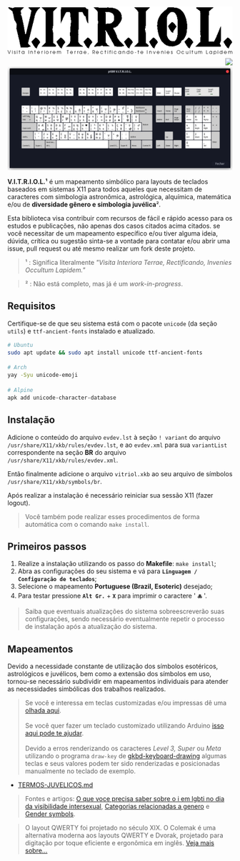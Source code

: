# ![V·I·T·R·I·O·L][vitriol.png] <img align="right" src="https://img.shields.io/github/v/tag/jmurowaniecki/vitriol?sort=semver&style=flat-square" />

![Leiaute de teclas mapeadas][keyboard.png]

<!--
@TODO: Review install process.
![](https://img.shields.io/badge/ubuntu-building-green?style=for-the-badge&logo=ubuntu)
![](https://img.shields.io/badge/arch-building-green?style=for-the-badge&logo=arch-linux)
![](https://img.shields.io/badge/debian-building-green?style=for-the-badge&logo=debian)
![](https://img.shields.io/badge/slackware-building-green?style=for-the-badge&logo=slackware)
![](https://img.shields.io/badge/linuxmint-failure-red?style=for-the-badge&logo=linuxmint)
![](https://img.shields.io/badge/popOS-failure-red?style=for-the-badge&logo=popOS)
-->

**V.I.T.R.I.O.L.¹** é um mapeamento simbólico para layouts de teclados baseados em sistemas X11 para todos aqueles que necessitam de caracteres com simbologia astronômica, astrológica, alquímica, matemática e/ou de **diversidade gênero e simbologia juvélica**².

Esta biblioteca visa contribuir com recursos de fácil e rápido acesso para os estudos e publicações, não apenas dos casos citados acima citados. se você necessitar de um mapeamento específico e/ou tiver alguma ideia, dúvida, crítica ou sugestão sinta-se a vontade para contatar e/ou abrir uma issue, pull request ou até mesmo realizar um fork deste projeto.


> ¹ : Significa literalmente _"Visita Interiora Terrae, Rectificando, Invenies Occultum Lapidem."_

> ² : Não está completo, mas já é um _work-in-progress_.



## Requisitos

Certifique-se de que seu sistema está com o pacote `unicode` (da seção `utils`) e `ttf-ancient-fonts` instalado e atualizado.

```sh
# Ubuntu
sudo apt update && sudo apt install unicode ttf-ancient-fonts

# Arch
yay -Syu unicode-emoji

# Alpine
apk add unicode-character-database
```



## Instalação

Adicione o conteúdo do arquivo `evdev.lst` à seção `! variant` do arquivo `/usr/share/X11/xkb/rules/evdev.lst`, e ao `evdev.xml` para sua `variantList` correspondente na seção **BR** do arquivo `/usr/share/X11/xkb/rules/evdev.xml`.

Então finalmente adicione o arquivo `vitriol.xkb` ao seu arquivo de símbolos `/usr/share/X11/xkb/symbols/br`.

Após realizar a instalação é necessário reiniciar sua sessão X11 (fazer logout).

> Você também pode realizar esses procedimentos de forma automática com o comando `make install`.



## Primeiros passos

1.  Realize a instalação utilizando os passo do **Makefile**: `make install`;
2.  Abra as configurações do seu sistema e vá para **`Linguagem / Configuração de teclados`**;
3.  Selecione o mapeamento **Portuguese (Brazil, Esoteric)** desejado;
4.  Para testar pressione **` Alt Gr. `** + **` X `** para imprimir o caractere ' **` 🜏 `** '.

>  Saiba que eventuais atualizações do sistema sobreescreverão suas configurações, sendo necessário eventualmente repetir o processo de instalação após a atualização do sistema.

## Mapeamentos

Devido a necessidade constante de utilização dos símbolos esotéricos, astrológicos e juvélicos, bem como a extensão dos símbolos em uso, tornou-se necessário subdividir em mapeamentos individuais para atender as necessidades simbólicas dos trabalhos realizados.

> Se você e interessa em teclas customizadas e/ou impressas dê uma [olhada aqui][max-keyboard-url].
\
\
> Se você quer fazer um teclado customizado utilizando Arduino [isso aqui pode te ajudar][diy-with-arduino].
\
\
> Devido a erros renderizando os caracteres _Level 3, Super_ ou _Meta_ utilizando o programa `draw-key` de [gkbd-keyboard-drawing](https://github.com/GNOME/libgnomekbd/blob/master/libgnomekbd/gkbd-keyboard-drawing.c) algumas teclas e seus valores podem ter sido renderizadas e posicionadas manualmente no teclado de exemplo.


- [TERMOS-JUVELICOS.md](doc/TERMOS-JUVELICOS.md)


> Fontes e artigos:
[O que voce precisa saber sobre o i em lgbti no dia da visibilidade intersexual](https://www.grupodignidade.org.br/intersex-o-que-voce-precisa-saber-sobre-o-i-em-lgbti-no-dia-da-visibilidade-intersexual/),
[Categorias relacionadas a genero](https://orientando.org/categorias-relacionadas-a-genero/) e
[Gender symbols](http://www.cakeworld.info/transsexualism/gender-symbols).

> O layout QWERTY foi projetado no século XIX. O Colemak é uma alternativa moderna aos layouts QWERTY e Dvorak, projetado para digitação por toque eficiente e ergonômica em inglês. [Veja mais sobre…](https://colemak.com/)



[](ASSETS)

[ico-version]: https://img.shields.io/github/v/tag/jmurowaniecki/vitriol?sort=semver&style=flat-square
[vitriol.png]: ./doc/assets/vitriol.png
[keyboard.png]: ./doc/assets/layout.png
[max-keyboard-url]: https://www.maxkeyboard.com/
[diy-with-arduino]: https://www.makeuseof.com/tag/make-custom-shortcut-buttons-arduino/
[TODO]: https://img.shields.io/badge/atalho_de_teclas_-indefinido-violet?style=flat-square